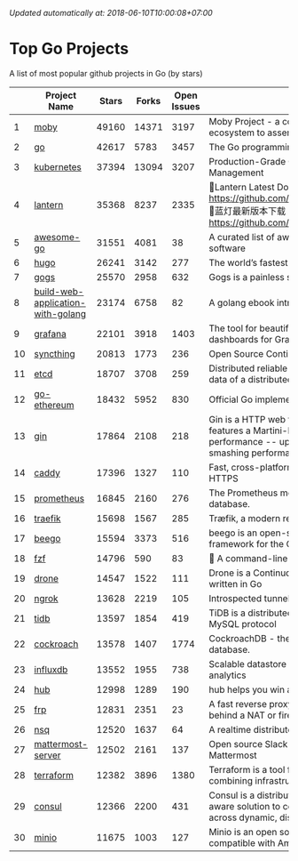 *Updated automatically at: 2018-06-10T10:00:08+07:00* 
# Top Go Projects
A list of most popular github projects in Go (by stars)

|    | Project Name | Stars | Forks | Open Issues | Description |
| -- | ------------ | ----- | ----- | ----------- | ----------- |
| 1 | [moby](https://github.com/moby/moby) | 49160 | 14371 | 3197 | Moby Project - a collaborative project for the container ecosystem to assemble container-based systems |
| 2 | [go](https://github.com/golang/go) | 42617 | 5783 | 3457 | The Go programming language |
| 3 | [kubernetes](https://github.com/kubernetes/kubernetes) | 37394 | 13094 | 3207 | Production-Grade Container Scheduling and Management |
| 4 | [lantern](https://github.com/getlantern/lantern) | 35368 | 8237 | 2335 | 🔴Lantern Latest Download https://github.com/getlantern/lantern/releases/tag/latest 🔴蓝灯最新版本下载 https://github.com/getlantern/forum/issues/833 🔴  |
| 5 | [awesome-go](https://github.com/avelino/awesome-go) | 31551 | 4081 | 38 | A curated list of awesome Go frameworks, libraries and software |
| 6 | [hugo](https://github.com/gohugoio/hugo) | 26241 | 3142 | 277 | The world’s fastest framework for building websites. |
| 7 | [gogs](https://github.com/gogs/gogs) | 25570 | 2958 | 632 | Gogs is a painless self-hosted Git service. |
| 8 | [build-web-application-with-golang](https://github.com/astaxie/build-web-application-with-golang) | 23174 | 6758 | 82 | A golang ebook intro how to build a web with golang |
| 9 | [grafana](https://github.com/grafana/grafana) | 22101 | 3918 | 1403 | The tool for beautiful monitoring and metric analytics & dashboards for Graphite, InfluxDB & Prometheus & More |
| 10 | [syncthing](https://github.com/syncthing/syncthing) | 20813 | 1773 | 236 | Open Source Continuous File Synchronization |
| 11 | [etcd](https://github.com/coreos/etcd) | 18707 | 3708 | 259 | Distributed reliable key-value store for the most critical data of a distributed system |
| 12 | [go-ethereum](https://github.com/ethereum/go-ethereum) | 18432 | 5952 | 830 | Official Go implementation of the Ethereum protocol |
| 13 | [gin](https://github.com/gin-gonic/gin) | 17864 | 2108 | 218 | Gin is a HTTP web framework written in Go (Golang). It features a Martini-like API with much better performance -- up to 40 times faster. If you need smashing performance, get yourself some Gin. |
| 14 | [caddy](https://github.com/mholt/caddy) | 17396 | 1327 | 110 | Fast, cross-platform HTTP/2 web server with automatic HTTPS |
| 15 | [prometheus](https://github.com/prometheus/prometheus) | 16845 | 2160 | 276 | The Prometheus monitoring system and time series database. |
| 16 | [traefik](https://github.com/containous/traefik) | 15698 | 1567 | 285 | Træfik, a modern reverse proxy |
| 17 | [beego](https://github.com/astaxie/beego) | 15594 | 3373 | 516 | beego is an open-source, high-performance web framework for the Go programming language. |
| 18 | [fzf](https://github.com/junegunn/fzf) | 14796 | 590 | 83 | :cherry_blossom: A command-line fuzzy finder |
| 19 | [drone](https://github.com/drone/drone) | 14547 | 1522 | 111 | Drone is a Continuous Delivery platform built on Docker, written in Go |
| 20 | [ngrok](https://github.com/inconshreveable/ngrok) | 13628 | 2219 | 105 | Introspected tunnels to localhost |
| 21 | [tidb](https://github.com/pingcap/tidb) | 13597 | 1854 | 419 | TiDB is a distributed HTAP database compatible with the MySQL protocol  |
| 22 | [cockroach](https://github.com/cockroachdb/cockroach) | 13578 | 1407 | 1774 | CockroachDB - the open source, cloud-native SQL database. |
| 23 | [influxdb](https://github.com/influxdata/influxdb) | 13552 | 1955 | 738 | Scalable datastore for metrics, events, and real-time analytics |
| 24 | [hub](https://github.com/github/hub) | 12998 | 1289 | 190 | hub helps you win at git. |
| 25 | [frp](https://github.com/fatedier/frp) | 12831 | 2351 | 23 | A fast reverse proxy to help you expose a local server behind a NAT or firewall to the internet. |
| 26 | [nsq](https://github.com/nsqio/nsq) | 12520 | 1637 | 64 | A realtime distributed messaging platform |
| 27 | [mattermost-server](https://github.com/mattermost/mattermost-server) | 12502 | 2161 | 137 | Open source Slack-alternative in Golang and React - Mattermost |
| 28 | [terraform](https://github.com/hashicorp/terraform) | 12382 | 3896 | 1380 | Terraform is a tool for building, changing, and combining infrastructure safely and efficiently. |
| 29 | [consul](https://github.com/hashicorp/consul) | 12366 | 2200 | 431 | Consul is a distributed, highly available, and data center aware solution to connect and configure applications across dynamic, distributed infrastructure. |
| 30 | [minio](https://github.com/minio/minio) | 11675 | 1003 | 127 | Minio is an open source object storage server compatible with Amazon S3 APIs |
